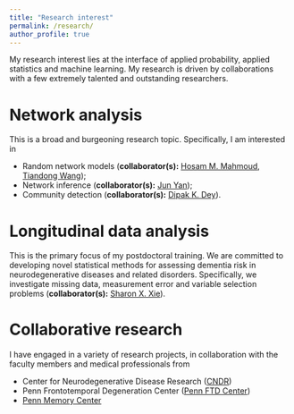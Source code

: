 ```yaml
---
title: "Research interest"
permalink: /research/
author_profile: true
---
```

My research interest lies at the interface of applied probability, applied statistics and machine learning. My research is driven by collaborations with a few extremely talented and outstanding researchers.

Network analysis
====================
This is a broad and burgeoning research topic. Specifically, I am interested in
* Random network models (**collaborator(s):** [Hosam M. Mahmoud](https://statistics.columbian.gwu.edu/hosam-m-mahmoud), [Tiandong Wang](https://sites.google.com/tamu.edu/twang));
* Network inference (**collaborator(s):** [Jun Yan](http://merlot.stat.uconn.edu/~jyan/));
* Community detection (**collaborator(s):** [Dipak K. Dey](http://merlot.stat.uconn.edu/~dey/)).

Longitudinal data analysis
====================
This is the primary focus of my postdoctoral training. We are committed to developing novel statistical methods for assessing dementia risk in neurodegenerative diseases and related disorders. Specifically, we investigate missing data, measurement error and variable selection problems (**collaborator(s):** [Sharon X. Xie](https://www.dbei.med.upenn.edu/bio/sharon-xiangwen-xie-phd)).

Collaborative research
====================
I have engaged in a variety of research projects, in collaboration with the faculty members and medical professionals from
* Center for Neurodegenerative Disease Research ([CNDR](https://www.med.upenn.edu/cndr/))
* Penn Frontotemporal Degeneration Center ([Penn FTD Center](https://www.med.upenn.edu/ftd/))
* [Penn Memory Center](https://pennmemorycenter.org/)
